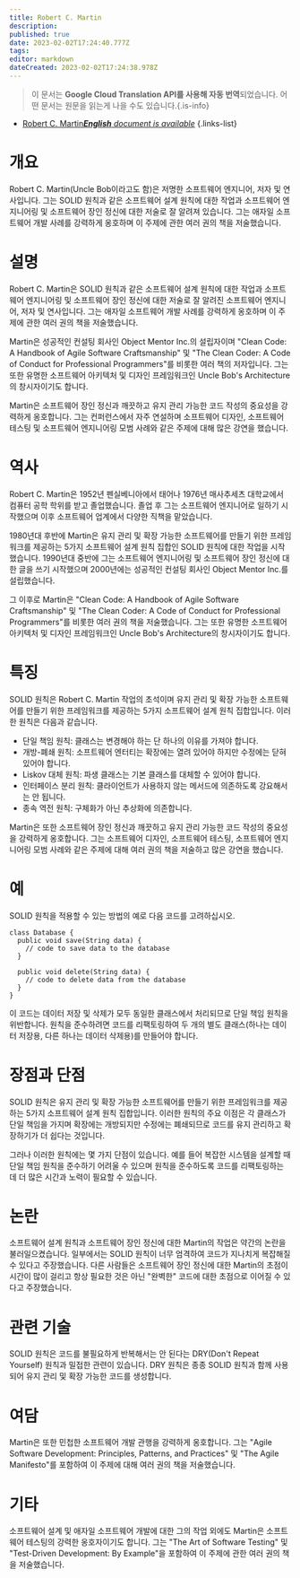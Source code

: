 ```yaml
---
title: Robert C. Martin
description: 
published: true
date: 2023-02-02T17:24:40.777Z
tags: 
editor: markdown
dateCreated: 2023-02-02T17:24:38.978Z
---
```


> 이 문서는 **Google Cloud Translation API를 사용해 자동 번역**되었습니다.
어떤 문서는 원문을 읽는게 나을 수도 있습니다.{.is-info}



- [Robert C. Martin***English** document is available*](/en/Knowledge-base/Dictionary/robert-c-martin)
{.links-list}


# 개요
Robert C. Martin(Uncle Bob이라고도 함)은 저명한 소프트웨어 엔지니어, 저자 및 연사입니다. 그는 SOLID 원칙과 같은 소프트웨어 설계 원칙에 대한 작업과 소프트웨어 엔지니어링 및 소프트웨어 장인 정신에 대한 저술로 잘 알려져 있습니다. 그는 애자일 소프트웨어 개발 사례를 강력하게 옹호하며 이 주제에 관한 여러 권의 책을 저술했습니다.

# 설명
Robert C. Martin은 SOLID 원칙과 같은 소프트웨어 설계 원칙에 대한 작업과 소프트웨어 엔지니어링 및 소프트웨어 장인 정신에 대한 저술로 잘 알려진 소프트웨어 엔지니어, 저자 및 연사입니다. 그는 애자일 소프트웨어 개발 사례를 강력하게 옹호하며 이 주제에 관한 여러 권의 책을 저술했습니다.

Martin은 성공적인 컨설팅 회사인 Object Mentor Inc.의 설립자이며 "Clean Code: A Handbook of Agile Software Craftsmanship" 및 "The Clean Coder: A Code of Conduct for Professional Programmers"를 비롯한 여러 책의 저자입니다. 그는 또한 유명한 소프트웨어 아키텍처 및 디자인 프레임워크인 Uncle Bob's Architecture의 창시자이기도 합니다.

Martin은 소프트웨어 장인 정신과 깨끗하고 유지 관리 가능한 코드 작성의 중요성을 강력하게 옹호합니다. 그는 컨퍼런스에서 자주 연설하며 소프트웨어 디자인, 소프트웨어 테스팅 및 소프트웨어 엔지니어링 모범 사례와 같은 주제에 대해 많은 강연을 했습니다.

# 역사
Robert C. Martin은 1952년 펜실베니아에서 태어나 1976년 매사추세츠 대학교에서 컴퓨터 공학 학위를 받고 졸업했습니다. 졸업 후 그는 소프트웨어 엔지니어로 일하기 시작했으며 이후 소프트웨어 업계에서 다양한 직책을 맡았습니다.

1980년대 후반에 Martin은 유지 관리 및 확장 가능한 소프트웨어를 만들기 위한 프레임워크를 제공하는 5가지 소프트웨어 설계 원칙 집합인 SOLID 원칙에 대한 작업을 시작했습니다. 1990년대 중반에 그는 소프트웨어 엔지니어링 및 소프트웨어 장인 정신에 대한 글을 쓰기 시작했으며 2000년에는 성공적인 컨설팅 회사인 Object Mentor Inc.를 설립했습니다.

그 이후로 Martin은 "Clean Code: A Handbook of Agile Software Craftsmanship" 및 "The Clean Coder: A Code of Conduct for Professional Programmers"를 비롯한 여러 권의 책을 저술했습니다. 그는 또한 유명한 소프트웨어 아키텍처 및 디자인 프레임워크인 Uncle Bob's Architecture의 창시자이기도 합니다.

# 특징
SOLID 원칙은 Robert C. Martin 작업의 초석이며 유지 관리 및 확장 가능한 소프트웨어를 만들기 위한 프레임워크를 제공하는 5가지 소프트웨어 설계 원칙 집합입니다. 이러한 원칙은 다음과 같습니다.

- 단일 책임 원칙: 클래스는 변경해야 하는 단 하나의 이유를 가져야 합니다.
- 개방-폐쇄 원칙: 소프트웨어 엔터티는 확장에는 열려 있어야 하지만 수정에는 닫혀 있어야 합니다.
- Liskov 대체 원칙: 파생 클래스는 기본 클래스를 대체할 수 있어야 합니다.
- 인터페이스 분리 원칙: 클라이언트가 사용하지 않는 메서드에 의존하도록 강요해서는 안 됩니다.
- 종속 역전 원칙: 구체화가 아닌 추상화에 의존합니다.

Martin은 또한 소프트웨어 장인 정신과 깨끗하고 유지 관리 가능한 코드 작성의 중요성을 강력하게 옹호합니다. 그는 소프트웨어 디자인, 소프트웨어 테스팅, 소프트웨어 엔지니어링 모범 사례와 같은 주제에 대해 여러 권의 책을 저술하고 많은 강연을 했습니다.

# 예
SOLID 원칙을 적용할 수 있는 방법의 예로 다음 코드를 고려하십시오.

```
class Database {
  public void save(String data) {
    // code to save data to the database
  }
 
  public void delete(String data) {
    // code to delete data from the database
  }
}
```

이 코드는 데이터 저장 및 삭제가 모두 동일한 클래스에서 처리되므로 단일 책임 원칙을 위반합니다. 원칙을 준수하려면 코드를 리팩토링하여 두 개의 별도 클래스(하나는 데이터 저장용, 다른 하나는 데이터 삭제용)를 만들어야 합니다.

# 장점과 단점
SOLID 원칙은 유지 관리 및 확장 가능한 소프트웨어를 만들기 위한 프레임워크를 제공하는 5가지 소프트웨어 설계 원칙 집합입니다. 이러한 원칙의 주요 이점은 각 클래스가 단일 책임을 가지며 확장에는 개방되지만 수정에는 폐쇄되므로 코드를 유지 관리하고 확장하기가 더 쉽다는 것입니다.

그러나 이러한 원칙에는 몇 가지 단점이 있습니다. 예를 들어 복잡한 시스템을 설계할 때 단일 책임 원칙을 준수하기 어려울 수 있으며 원칙을 준수하도록 코드를 리팩토링하는 데 더 많은 시간과 노력이 필요할 수 있습니다.

# 논란
소프트웨어 설계 원칙과 소프트웨어 장인 정신에 대한 Martin의 작업은 약간의 논란을 불러일으켰습니다. 일부에서는 SOLID 원칙이 너무 엄격하여 코드가 지나치게 복잡해질 수 있다고 주장했습니다. 다른 사람들은 소프트웨어 장인 정신에 대한 Martin의 초점이 시간이 많이 걸리고 항상 필요한 것은 아닌 "완벽한" 코드에 대한 초점으로 이어질 수 있다고 주장했습니다.

# 관련 기술
SOLID 원칙은 코드를 불필요하게 반복해서는 안 된다는 DRY(Don't Repeat Yourself) 원칙과 밀접한 관련이 있습니다. DRY 원칙은 종종 SOLID 원칙과 함께 사용되어 유지 관리 및 확장 가능한 코드를 생성합니다.

# 여담
Martin은 또한 민첩한 소프트웨어 개발 관행을 강력하게 옹호합니다. 그는 "Agile Software Development: Principles, Patterns, and Practices" 및 "The Agile Manifesto"를 포함하여 이 주제에 대해 여러 권의 책을 저술했습니다.

# 기타
소프트웨어 설계 및 애자일 소프트웨어 개발에 대한 그의 작업 외에도 Martin은 소프트웨어 테스팅의 강력한 옹호자이기도 합니다. 그는 "The Art of Software Testing" 및 "Test-Driven Development: By Example"을 포함하여 이 주제에 관한 여러 권의 책을 저술했습니다.